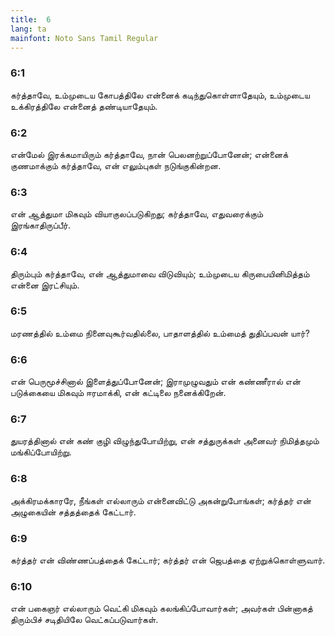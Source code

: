 ```yaml
---
title:  6
lang: ta
mainfont: Noto Sans Tamil Regular
---
```


###  6:1

கர்த்தாவே, உம்முடைய கோபத்திலே என்னைக் கடிந்துகொள்ளாதேயும், உம்முடைய உக்கிரத்திலே என்னைத் தண்டியாதேயும்.

###  6:2

என்மேல் இரக்கமாயிரும் கர்த்தாவே, நான் பெலனற்றுப்போனேன்; என்னைக் குணமாக்கும் கர்த்தாவே, என் எலும்புகள் நடுங்குகின்றன.

###  6:3

என் ஆத்துமா மிகவும் வியாகுலப்படுகிறது; கர்த்தாவே, எதுவரைக்கும் இரங்காதிருப்பீர்.

###  6:4

திரும்பும் கர்த்தாவே, என் ஆத்துமாவை விடுவியும்; உம்முடைய கிருபையினிமித்தம் என்னை இரட்சியும்.

###  6:5

மரணத்தில் உம்மை நினைவுகூர்வதில்லை, பாதாளத்தில் உம்மைத் துதிப்பவன் யார்?

###  6:6

என் பெருமூச்சினால் இளைத்துப்போனேன்; இராமுழுவதும் என் கண்ணீரால் என் படுக்கையை மிகவும் ஈரமாக்கி, என் கட்டிலை நனைக்கிறேன்.

###  6:7

துயரத்தினால் என் கண் குழி விழுந்துபோயிற்று, என் சத்துருக்கள் அனைவர் நிமித்தமும் மங்கிப்போயிற்று.

###  6:8

அக்கிரமக்காரரே, நீங்கள் எல்லாரும் என்னைவிட்டு அகன்றுபோங்கள்; கர்த்தர் என் அழுகையின் சத்தத்தைக் கேட்டார்.

###  6:9

கர்த்தர் என் விண்ணப்பத்தைக் கேட்டார்; கர்த்தர் என் ஜெபத்தை ஏற்றுக்கொள்ளுவார்.

###  6:10

என் பகைஞர் எல்லாரும் வெட்கி மிகவும் கலங்கிப்போவார்கள்; அவர்கள் பின்னாகத் திரும்பிச் சடிதியிலே வெட்கப்படுவார்கள்.

